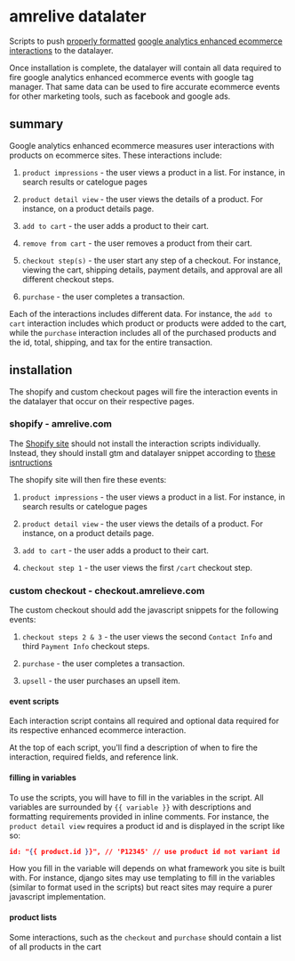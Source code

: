 # amrelive datalater

Scripts to push
[properly formatted](https://www.simoahava.com/analytics/enhanced-ecommerce-guide-for-google-tag-manager/#populate-the-data-layer)
[google analytics enhanced ecommerce interactions](https://developers.google.com/analytics/devguides/collection/analyticsjs/enhanced-ecommerce#product-detail-view)
to the datalayer.

Once installation is complete, the datalayer will contain all data required to
fire google analytics enhanced ecommerce events with google tag manager. That
same data can be used to fire accurate ecommerce events for other marketing
tools, such as facebook and google ads.

## summary

Google analytics enhanced ecommerce measures user interactions with products on
ecommerce sites. These interactions include:

1. `product impressions` - the user views a product in a list. For instance, in
   search results or catelogue pages

2. `product detail view` - the user views the details of a product. For
   instance, on a product details page.

3. `add to cart` - the user adds a product to their cart.

4. `remove from cart` - the user removes a product from their cart.

5. `checkout step(s)` - the user start any step of a checkout. For instance,
   viewing the cart, shipping details, payment details, and approval are all
   different checkout steps.

6. `purchase` - the user completes a transaction.

Each of the interactions includes different data. For instance, the
`add to cart` interaction includes which product or products were added to the
cart, while the `purchase` interaction includes all of the purchased products
and the id, total, shipping, and tax for the entire transaction.

## installation

The shopify and custom checkout pages will fire the interaction events in the
datalayer that occur on their respective pages.

### shopify - amrelive.com

The [Shopify site](https://amrelieve.com/) should not install the interaction
scripts individually. Instead, they should install gtm and datalayer snippet
according to [these isntructions](https://github.com/kmclaugh/dataLayer-shopify)

The shopify site will then fire these events:

1. `product impressions` - the user views a product in a list. For instance, in
   search results or catelogue pages

2. `product detail view` - the user views the details of a product. For
   instance, on a product details page.

3. `add to cart` - the user adds a product to their cart.

4. `checkout step 1` - the user views the first `/cart` checkout step.

### custom checkout - checkout.amrelieve.com

The custom checkout should add the javascript snippets for the following events:

1. `checkout steps 2 & 3` - the user views the second `Contact Info` and third
   `Payment Info` checkout steps.

2. `purchase` - the user completes a transaction.

3. `upsell` - the user purchases an upsell item.

#### event scripts

Each interaction script contains all required and optional data required for its
respective enhanced ecommerce interaction.

At the top of each script, you'll find a description of when to fire the
interaction, required fields, and reference link.

#### filling in variables

To use the scripts, you will have to fill in the variables in the script. All
variables are surrounded by `{{ variable }}` with descriptions and formatting
requirements provided in inline comments. For instance, the
`product detail view` requires a product id and is displayed in the script like
so:

```json
id: "{{ product.id }}", // 'P12345' // use product id not variant id
```

How you fill in the variable will depends on what framework you site is built
with. For instance, django sites may use templating to fill in the variables
(similar to format used in the scripts) but react sites may require a purer
javascript implementation.

#### product lists

Some interactions, such as the `checkout` and `purchase` should contain a list
of all products in the cart
